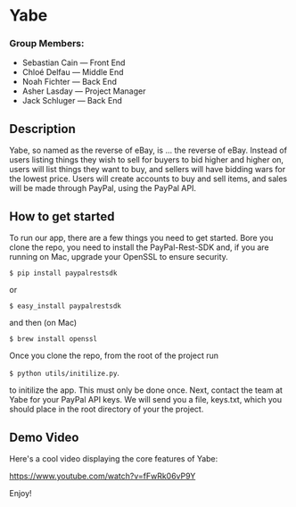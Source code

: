 # Yabe
### Group Members:
- Sebastian Cain — Front End
- Chloé Delfau — Middle End
- Noah Fichter — Back End
- Asher Lasday — Project Manager
- Jack Schluger — Back End

## Description
Yabe, so named as the reverse of eBay, is ... the reverse of eBay. Instead of users listing things they wish to sell for buyers to bid higher and higher on, users will list things they want to buy, and sellers will have bidding wars for the lowest price. Users will create accounts to buy and sell items, and sales will be made through PayPal, using the PayPal API.

## How to get started
To run our app, there are a few things you need to get started. 
Bore you clone the repo, you need to install the PayPal-Rest-SDK and, if you are running on Mac, upgrade your OpenSSL to ensure security.

`$ pip install paypalrestsdk`

or

`$ easy_install paypalrestsdk`

and then (on Mac)

`$ brew install openssl`

Once you clone the repo, from the root of the project run 

`$ python utils/initilize.py`.

to initilize the app. This must only be done once. Next, contact the team at Yabe for your PayPal API keys. We will send you a file, keys.txt, which you should place in the root directory of your the project.

## Demo Video
Here's a cool video displaying the core features of Yabe:

https://www.youtube.com/watch?v=fFwRk06vP9Y

Enjoy!

